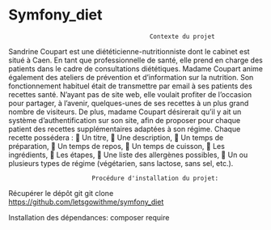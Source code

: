 #                                        Symfony_diet

                                           Contexte du projet
                                           
Sandrine Coupart est une diététicienne-nutritionniste dont le cabinet est situé à Caen. En tant que
professionnelle de santé, elle prend en charge des patients dans le cadre de consultations diététiques.
Madame Coupart anime également des ateliers de prévention et d’information sur la nutrition.
Son fonctionnement habituel était de transmettre par email à ses patients des recettes santé. N’ayant pas
de site web, elle voulait profiter de l’occasion pour partager, à l’avenir, quelques-unes de ses recettes à
un plus grand nombre de visiteurs.
De plus, madame Coupart désirerait qu’il y ait un système d’authentification sur son site, afin de proposer
pour chaque patient des recettes supplémentaires adaptées à son régime.
Chaque recette possédera :
 Un titre,
 Une description,
 Un temps de préparation,
 Un temps de repos,
 Un temps de cuisson,
 Les ingrédients,
 Les étapes,
 Une liste des allergènes possibles,
 Un ou plusieurs types de régime (végétarien, sans lactose, sans sel, etc.).

                                          

                           Procédure d'installation du projet:

Récupérer le dépôt git git clone https://github.com/letsgowithme/symfony_diet

Installation des dépendances: composer require

